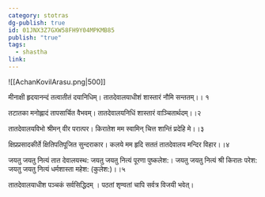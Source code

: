 ```yaml
---
category: stotras
dg-publish: true
id: 01JNX3Z7GXW58FH9Y04MPKMB85
publish: "true"
tags:
  - shastha
link:
---
```



![[AchanKovilArasu.png|500]]

मीनाक्षी हृदयानन्दं तत्वातीतं दयानिधिम्।
तातदेवालयाधीशं शास्तारं नौमि सन्ततम्।। १

तटातका मनोह्लादं तापसार्चित वैभवम्।
तातदेवालयनिधिं शास्तारं वाञ्चितार्थदम्।।२

तातदेवालयविभो श्रीमन् वीर परात्पर।
किरातेश मम स्वामिन् चित्त शान्तिं प्रदेहि मे।।३

क्षिप्रप्रसादकीर्ते क्षितिपतिपूजित सुन्दराकार।
कलये मम हृदि सततं तातदेवालय मन्दिर विहार।।४

जयतु जयतु नित्यं तात देवालयस्थ:
जयतु जयतु नित्यं पूरणा पुष्कलेश:।
जयतु जयतु नित्यं श्री किरातः परेश:
जयतु जयतु नित्यं धर्मशास्ता महेश: (कुलेश:)।।५

तातदेवालयाधीश पञ्चकं सर्वसिद्धिदम् ।
पठतां शृण्वतां चापि सर्वत्र विजयी भवेत्।

